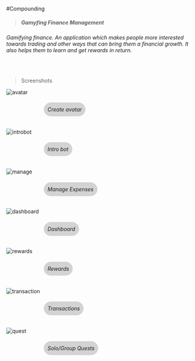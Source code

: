 #Compounding

>##### Gamyfing Finance Management

<h6>
    Gamifying finance. An application which makes people more interested towards trading and other ways that can bring them a financial growth. It also helps them to learn and get rewards in return.

</h6>

<br/>


>Screenshots

<img src="screenshots/a1.jpg" alt="avatar"/>
<br/>
<h6 style="margin-left:100px;width:fit-content;background:lightgray;padding:10px;border-radius:20px">Create avatar</h6>
<img src="screenshots/a2.jpg" alt="introbot"/>
<br/>
<h6 style="margin-left:100px;width:fit-content;background:lightgray;padding:10px;border-radius:20px">Intro bot</h6>
<img src="screenshots/a3.jpg" alt="manage"/>
<br/>
<h6 style="margin-left:100px;width:fit-content;background:lightgray;padding:10px;border-radius:20px">Manage Expenses</h6>
<img src="screenshots/a4.jpg" alt="dashboard"/>
<br/>
<h6 style="margin-left:100px;width:fit-content;background:lightgray;padding:10px;border-radius:20px">Dashboard</h6>
<img src="screenshots/a5.jpg" alt="rewards"/>
<br/>
<h6 style="margin-left:100px;width:fit-content;background:lightgray;padding:10px;border-radius:20px">Rewards</h6>
<img src="screenshots/a6.jpg" alt="transaction"/>
<br/>
<h6 style="margin-left:100px;width:fit-content;background:lightgray;padding:10px;border-radius:20px">Transactions</h6>
<img src="screenshots/a7.jpg" alt="quest"/>
<br/>
<h6 style="margin-left:100px;width:fit-content;background:lightgray;padding:10px;border-radius:20px">Solo/Group Quests</h6>